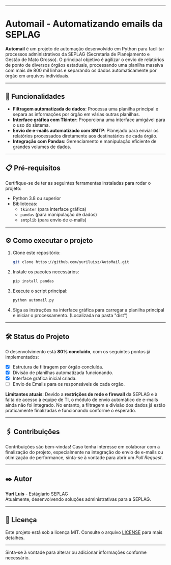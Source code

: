 
---

# Automail - Automatizando emails da SEPLAG

**Automail** é um projeto de automação desenvolvido em Python para facilitar processos administrativos da SEPLAG (Secretaria de Planejamento e Gestão de Mato Grosso). O principal objetivo é agilizar o envio de relatórios de ponto de diversos órgãos estaduais, processando uma planilha massiva com mais de 800 mil linhas e separando os dados automaticamente por órgão em arquivos individuais.

---

## 🚀 Funcionalidades 

- **Filtragem automatizada de dados**: Processa uma planilha principal e separa as informações por órgão em várias outras planilhas.
- **Interface gráfica com Tkinter**: Proporciona uma interface amigável para o uso do sistema.
- **Envio de e-mails automatizado com SMTP**: Planejado para enviar os relatórios processados diretamente aos destinatários de cada órgão.
- **Integração com Pandas**: Gerenciamento e manipulação eficiente de grandes volumes de dados.

---

## 📋 Pré-requisitos

Certifique-se de ter as seguintes ferramentas instaladas para rodar o projeto:

- Python 3.8 ou superior
- Bibliotecas:
  - `tkinter` (para interface gráfica)
  - `pandas` (para manipulação de dados)
  - `smtplib` (para envio de e-mails)

---

## ⚙️ Como executar o projeto

1. Clone este repositório:
   ```bash
   git clone https://github.com/yuriluisz/AutoMail.git
   ```
2. Instale os pacotes necessários:
   ```bash
   pip install pandas
   ```
3. Execute o script principal:
   ```bash
   python automail.py
   ```

4. Siga as instruções na interface gráfica para carregar a planilha principal e iniciar o processamento. (Localizada na pasta "dist")

---

## 🛠️ Status do Projeto

O desenvolvimento está **80% concluído**, com os seguintes pontos já implementados:

- [x] Estrutura de filtragem por órgão concluída.
- [x] Divisão de planilhas automatizada funcionando.
- [x] Interface gráfica inicial criada.
- [ ] Envio de Emails para os responsáveis de cada orgão.

**Limitantes atuais**:
Devido a **restrições de rede e firewall** da SEPLAG e à falta de acesso à equipe de TI, o módulo de envio automático de e-mails ainda não foi integrado. No entanto, a filtragem e divisão dos dados já estão praticamente finalizadas e funcionando conforme o esperado.

---

## 🖇️ Contribuições

Contribuições são bem-vindas! Caso tenha interesse em colaborar com a finalização do projeto, especialmente na integração do envio de e-mails ou otimização de performance, sinta-se à vontade para abrir um _Pull Request_.

---

## ✒️ Autor

**Yuri Luis** - Estágiario SEPLAG  
Atualmente, desenvolvendo soluções administrativas para a SEPLAG.

---

## 📄 Licença

Este projeto está sob a licença MIT. Consulte o arquivo [LICENSE](LICENSE) para mais detalhes.

---

Sinta-se à vontade para alterar ou adicionar informações conforme necessário.